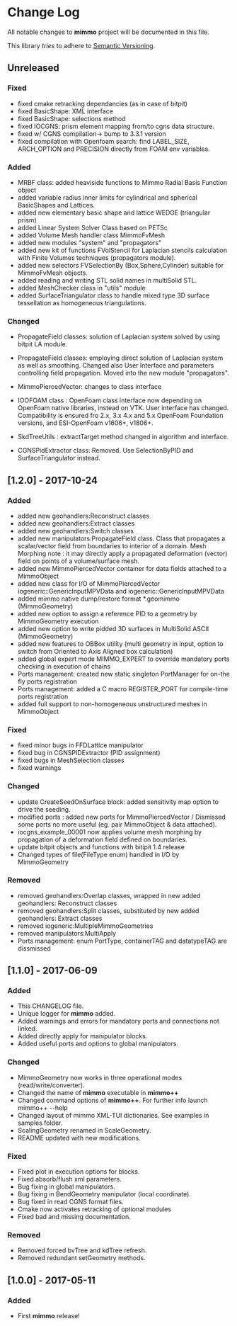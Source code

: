 # Change Log
All notable changes to **mimmo** project will be documented in this file.

This library _tries_ to adhere to [Semantic Versioning](http://semver.org/).

## Unreleased
### Fixed
- fixed cmake retracking dependancies (as in case of bitpit)
- fixed BasicShape: XML interface
- fixed BasicShape: selections method
- fixed IOCGNS: prism element mapping from/to cgns data structure.
- fixed w/ CGNS compilation-> bump to 3.3.1 version
- fixed compilation with Openfoam search: find LABEL_SIZE, ARCH_OPTION and PRECISION directly from FOAM env variables.

### Added
- MRBF class: added heaviside functions to Mimmo Radial Basis Function object
- added variable radius inner limits for cylindrical and spherical BasicShapes and Lattices.
- added new elementary basic shape and lattice WEDGE (triangular prism)
- added Linear System Solver Class based on PETSc
- added Volume Mesh handler class MimmoFvMesh
- added new modules "system" and "propagators"
- added new kit of functions FVolStencil for Laplacian stencils calculation with Finite Volumes techniques (propagators module).
- added new selectors FVSelectionBy (Box,Sphere,Cylinder) suitable for MimmoFvMesh objects.
- added reading and writing STL solid names in multiSolid STL.
- added MeshChecker class  in "utils" module
- added SurfaceTriangulator class to handle mixed type 3D surface tessellation as homogeneous triangulations.

### Changed
- PropagateField classes: solution of Laplacian system solved by using bitpit LA module.
- PropagateField classes: employing direct solution of Laplacian system as well as smoothing. Changed
                          also User Interface and parameters controlling field propagation. Moved into the new module "propagators".

- MimmoPiercedVector: changes to class interface
- IOOFOAM class : OpenFoam class interface now depending on OpenFoam native libraries, instead on VTK.
                  User interface has changed. Compatibility is ensured fro 2.x, 3.x 4.x and 5.x OpenFoam
                  Foundation versions, and ESI-OpenFoam v1606+, v1806+.
- SkdTreeUtils : extractTarget method changed in algorithm and interface.
- CGNSPidExtractor class: Removed. Use SelectionByPID and SurfaceTriangulator instead.



 ## [1.2.0] - 2017-10-24
### Added
- added new geohandlers:Reconstruct classes
- added new geohandlers:Extract classes
- added new geohandlers:Switch classes
- added new manipulators:PropagateField class. Class that propagates a scalar/vector field from boundaries to interior of a domain. Mesh Morphing note : it may directly apply a propagated deformation (vector) field on points of a volume/surface mesh.
- added new MimmoPiercedVector container for data fields attached to a MimmoObject
- added new class for I/O of MimmoPiercedVector iogeneric::GenericInputMPVData and iogeneric::GenericInputMPVData
- added mimmo native dump/restore format *.geomimmo (MimmoGeometry)
- added new option to assign a reference PID to a geometry by MimmoGeometry execution
- added new option to write pidded 3D surfaces in MultiSolid ASCII (MimmoGeometry)
- added new features to OBBox utility (multi geometry in input, option to switch from Oriented to Axis Aligned box calculation)
- added global expert mode MIMMO_EXPERT to override mandatory ports checking in execution of chains
- Ports management: created new static singleton PortManager for on-the fly ports registration
- Ports management: added a C macro REGISTER_PORT for compile-time ports registration
- added full support to non-homogeneous unstructured meshes in MimmoObject

### Fixed
- fixed minor bugs in FFDLattice manipulator
- fixed bug in CGNSPIDExtractor (PID assignment)
- fixed bugs in MeshSelection classes
- fixed warnings

### Changed
- update CreateSeedOnSurface block: added sensitivity map option to drive the seeding.
- modified ports : added new ports for MimmoPiercedVector / Dismissed some ports no more useful (eg. pair MimmoObject & data attached).
- iocgns_example_00001 now applies volume mesh morphing by propagation of a deformation field defined on boundaries.
- update bitpit objects and functions with bitipit 1.4 release
- Changed types of file(FileType enum) handled in I/O by MimmoGeometry

### Removed
- removed geohandlers:Overlap classes, wrapped in new added geohandlers: Reconstruct classes
- removed geohandlers:Split classes, substituted by new added geohandlers: Extract classes
- removed iogeneric:MultipleMimmoGeometries
- removed manipulators:MultiApply
- Ports management: enum PortType, containerTAG and datatypeTAG are dissmissed

## [1.1.0] - 2017-06-09
### Added
- This CHANGELOG file.
- Unique logger for **mimmo** added.
- Added warnings and errors for mandatory ports and connections not linked.
- Added directly apply for manipulator blocks.
- Added useful ports and options to global manipulators.

### Changed
- MimmoGeometry now works in three operational modes (read/write/converter).
- Changed the name of **mimmo** executable in **mimmo++**
- Changed command options of **mimmo++**. For further info launch mimmo++ --help
- Changed layout of mimmo XML-TUI dictionaries. See examples in samples folder.
- ScalingGeometry renamed in ScaleGeometry.
- README updated with new modifications.

### Fixed
- Fixed plot in execution options for blocks.
- Fixed absorb/flush xml parameters.
- Bug fixing in global manipulators.
- Bug fixing in BendGeometry manipulator (local coordinate).
- Bug fixed in read CGNS format files.
- Cmake now activates retracking of optional modules
- Fixed bad and missing documentation.

### Removed
- Removed forced bvTree and kdTree refresh.
- Removed redundant setGeometry methods.

## [1.0.0] - 2017-05-11
### Added
- First **mimmo** release!
